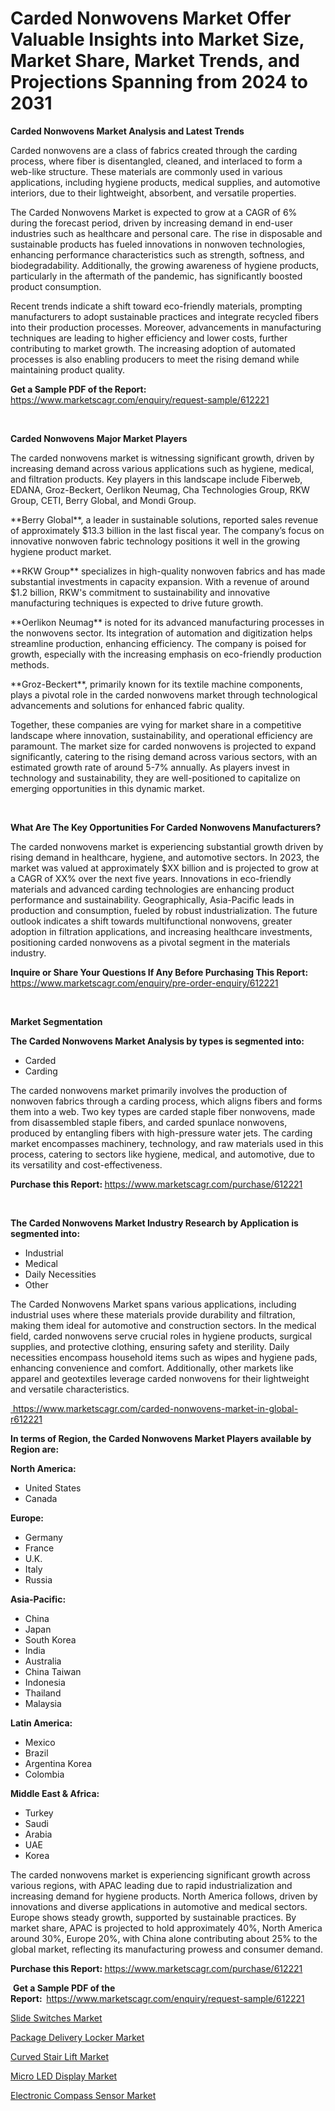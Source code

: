 <p><h1>Carded Nonwovens Market Offer Valuable Insights into Market Size, Market Share, Market Trends, and Projections Spanning from 2024 to 2031</h1></p><p><strong>Carded Nonwovens Market Analysis and Latest Trends</strong></p>
<p><p>Carded nonwovens are a class of fabrics created through the carding process, where fiber is disentangled, cleaned, and interlaced to form a web-like structure. These materials are commonly used in various applications, including hygiene products, medical supplies, and automotive interiors, due to their lightweight, absorbent, and versatile properties.</p><p>The Carded Nonwovens Market is expected to grow at a CAGR of 6% during the forecast period, driven by increasing demand in end-user industries such as healthcare and personal care. The rise in disposable and sustainable products has fueled innovations in nonwoven technologies, enhancing performance characteristics such as strength, softness, and biodegradability. Additionally, the growing awareness of hygiene products, particularly in the aftermath of the pandemic, has significantly boosted product consumption.</p><p>Recent trends indicate a shift toward eco-friendly materials, prompting manufacturers to adopt sustainable practices and integrate recycled fibers into their production processes. Moreover, advancements in manufacturing techniques are leading to higher efficiency and lower costs, further contributing to market growth. The increasing adoption of automated processes is also enabling producers to meet the rising demand while maintaining product quality.</p></p>
<p><strong>Get a Sample PDF of the Report:&nbsp;</strong> <a href="https://www.marketscagr.com/enquiry/request-sample/612221?utm_campaign=1186&utm_medium=2&utm_source=Github&utm_content=ia&utm_term=29092024&utm_id=carded-nonwovens">https://www.marketscagr.com/enquiry/request-sample/612221</a></p>
<p>&nbsp;</p>
<p><strong>Carded Nonwovens Major Market Players</strong></p>
<p><p>The carded nonwovens market is witnessing significant growth, driven by increasing demand across various applications such as hygiene, medical, and filtration products. Key players in this landscape include Fiberweb, EDANA, Groz-Beckert, Oerlikon Neumag, Cha Technologies Group, RKW Group, CETI, Berry Global, and Mondi Group.</p><p>**Berry Global**, a leader in sustainable solutions, reported sales revenue of approximately $13.3 billion in the last fiscal year. The company’s focus on innovative nonwoven fabric technology positions it well in the growing hygiene product market. </p><p>**RKW Group** specializes in high-quality nonwoven fabrics and has made substantial investments in capacity expansion. With a revenue of around $1.2 billion, RKW's commitment to sustainability and innovative manufacturing techniques is expected to drive future growth.</p><p>**Oerlikon Neumag** is noted for its advanced manufacturing processes in the nonwovens sector. Its integration of automation and digitization helps streamline production, enhancing efficiency. The company is poised for growth, especially with the increasing emphasis on eco-friendly production methods.</p><p>**Groz-Beckert**, primarily known for its textile machine components, plays a pivotal role in the carded nonwovens market through technological advancements and solutions for enhanced fabric quality. </p><p>Together, these companies are vying for market share in a competitive landscape where innovation, sustainability, and operational efficiency are paramount. The market size for carded nonwovens is projected to expand significantly, catering to the rising demand across various sectors, with an estimated growth rate of around 5-7% annually. As players invest in technology and sustainability, they are well-positioned to capitalize on emerging opportunities in this dynamic market.</p></p>
<p>&nbsp;</p>
<p><strong>What Are The Key Opportunities For Carded Nonwovens Manufacturers?</strong></p>
<p><p>The carded nonwovens market is experiencing substantial growth driven by rising demand in healthcare, hygiene, and automotive sectors. In 2023, the market was valued at approximately $XX billion and is projected to grow at a CAGR of XX% over the next five years. Innovations in eco-friendly materials and advanced carding technologies are enhancing product performance and sustainability. Geographically, Asia-Pacific leads in production and consumption, fueled by robust industrialization. The future outlook indicates a shift towards multifunctional nonwovens, greater adoption in filtration applications, and increasing healthcare investments, positioning carded nonwovens as a pivotal segment in the materials industry.</p></p>
<p><strong>Inquire or Share Your Questions If Any Before Purchasing This Report:</strong> <a href="https://www.marketscagr.com/enquiry/pre-order-enquiry/612221?utm_campaign=1186&utm_medium=2&utm_source=Github&utm_content=ia&utm_term=29092024&utm_id=carded-nonwovens">https://www.marketscagr.com/enquiry/pre-order-enquiry/612221</a></p>
<p>&nbsp;</p>
<p><strong>Market Segmentation</strong></p>
<p><strong>The Carded Nonwovens Market Analysis by types is segmented into:</strong></p>
<p><ul><li>Carded</li><li>Carding</li></ul></p>
<p><p>The carded nonwovens market primarily involves the production of nonwoven fabrics through a carding process, which aligns fibers and forms them into a web. Two key types are carded staple fiber nonwovens, made from disassembled staple fibers, and carded spunlace nonwovens, produced by entangling fibers with high-pressure water jets. The carding market encompasses machinery, technology, and raw materials used in this process, catering to sectors like hygiene, medical, and automotive, due to its versatility and cost-effectiveness.</p></p>
<p><strong>Purchase this Report:&nbsp;</strong><a href="https://www.marketscagr.com/purchase/612221?utm_campaign=1186&utm_medium=2&utm_source=Github&utm_content=ia&utm_term=29092024&utm_id=carded-nonwovens">https://www.marketscagr.com/purchase/612221</a></p>
<p>&nbsp;</p>
<p><strong>The Carded Nonwovens Market Industry Research by Application is segmented into:</strong></p>
<p><ul><li>Industrial</li><li>Medical</li><li>Daily Necessities</li><li>Other</li></ul></p>
<p><p>The Carded Nonwovens Market spans various applications, including industrial uses where these materials provide durability and filtration, making them ideal for automotive and construction sectors. In the medical field, carded nonwovens serve crucial roles in hygiene products, surgical supplies, and protective clothing, ensuring safety and sterility. Daily necessities encompass household items such as wipes and hygiene pads, enhancing convenience and comfort. Additionally, other markets like apparel and geotextiles leverage carded nonwovens for their lightweight and versatile characteristics.</p></p>
<p><a href="https://www.marketscagr.com/carded-nonwovens-market-in-global-r612221?utm_campaign=1186&utm_medium=2&utm_source=Github&utm_content=ia&utm_term=29092024&utm_id=carded-nonwovens">&nbsp;https://www.marketscagr.com/carded-nonwovens-market-in-global-r612221</a></p>
<p><strong>In terms of Region, the Carded Nonwovens Market Players available by Region are:</strong></p>
<p>
    <p> <strong> North America: </strong>
        <ul>
            <li>United States</li>
            <li>Canada</li>
        </ul>
        </p> 
    <p> <strong> Europe: </strong>
        <ul>
            <li>Germany</li>
            <li>France</li>
            <li>U.K.</li>
            <li>Italy</li>
            <li>Russia</li>
        </ul>
        </p> 
    <p> <strong> Asia-Pacific: </strong>
        <ul>
            <li>China</li>
            <li>Japan</li>
            <li>South Korea</li>
            <li>India</li>
            <li>Australia</li>
            <li>China Taiwan</li>
            <li>Indonesia</li>
            <li>Thailand</li>
            <li>Malaysia</li>
        </ul>
        </p> 
    <p> <strong> Latin America: </strong>
        <ul>
            <li>Mexico</li>
            <li>Brazil</li>
            <li>Argentina Korea</li>
            <li>Colombia</li>
        </ul>
        </p> 
    <p> <strong> Middle East & Africa: </strong>
        <ul>
            <li>Turkey</li>
            <li>Saudi</li>
            <li>Arabia</li>
            <li>UAE</li>
            <li>Korea</li>
        </ul>
    </p>
    </p>
<p><p>The carded nonwovens market is experiencing significant growth across various regions, with APAC leading due to rapid industrialization and increasing demand for hygiene products. North America follows, driven by innovations and diverse applications in automotive and medical sectors. Europe shows steady growth, supported by sustainable practices. By market share, APAC is projected to hold approximately 40%, North America around 30%, Europe 20%, with China alone contributing about 25% to the global market, reflecting its manufacturing prowess and consumer demand.</p></p>
<p><strong>Purchase this Report: </strong><a href="https://www.marketscagr.com/purchase/612221?utm_campaign=1186&utm_medium=2&utm_source=Github&utm_content=ia&utm_term=29092024&utm_id=carded-nonwovens">https://www.marketscagr.com/purchase/612221</a></p>
<p>&nbsp;<strong>Get a Sample PDF of the Report:&nbsp;&nbsp;</strong><a href="https://www.marketscagr.com/enquiry/request-sample/612221?utm_campaign=1186&utm_medium=2&utm_source=Github&utm_content=ia&utm_term=29092024&utm_id=carded-nonwovens">https://www.marketscagr.com/enquiry/request-sample/612221</a></p>
<p><strong></strong></p>
<p><p><a href="https://issuu.com/reportprime-2/docs/slide-switches-market-size-2030.ppt_ee2e10d45e46e9?utm_campaign=1186&utm_medium=2&utm_source=Github&utm_content=ia&utm_term=29092024&utm_id=carded-nonwovens">Slide Switches Market</a></p><p><a href="https://www.linkedin.com/pulse/global-package-delivery-locker-market-sector2024-2031-metrics-psnpe?utm_campaign=1186&utm_medium=2&utm_source=Github&utm_content=ia&utm_term=29092024&utm_id=carded-nonwovens">Package Delivery Locker Market</a></p><p><a href="https://www.linkedin.com/pulse/curved-stair-lift-market-outlook-share-analysis-growth-zjyce?utm_campaign=1186&utm_medium=2&utm_source=Github&utm_content=ia&utm_term=29092024&utm_id=carded-nonwovens">Curved Stair Lift Market</a></p><p><a href="https://issuu.com/reportprime-2/docs/micro-led-display-market-size-2030._842d09ec0acdd9?utm_campaign=1186&utm_medium=2&utm_source=Github&utm_content=ia&utm_term=29092024&utm_id=carded-nonwovens">Micro LED Display Market</a></p><p><a href="https://www.linkedin.com/pulse/electronic-compass-sensor-market-size-growing-cagr-145-report-dacie?utm_campaign=1186&utm_medium=2&utm_source=Github&utm_content=ia&utm_term=29092024&utm_id=carded-nonwovens">Electronic Compass Sensor Market</a></p></p>